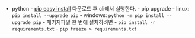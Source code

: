 - python - [pip easy install](https://bootstrap.pypa.io/ez_setup.py) 다운로드 후 cli에서 실행한다. - pip upgrade - linux: `pip install --upgrade pip` - windows: `python -m pip install --upgrade pip` - 패키지파일 한 번에 설치하려면 - `pip install -r requirements.txt` - `pip freeze > requirements.txt`
